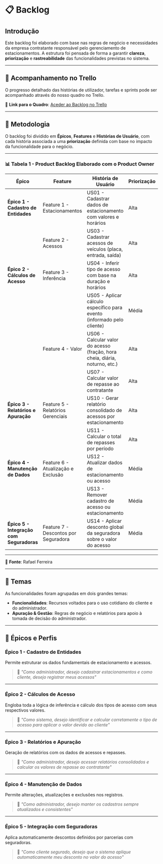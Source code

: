 # 📋 Backlog

## Introdução

Este backlog foi elaborado com base nas regras de negócio e necessidades da empresa contratante responsável pelo gerenciamento de estacionamentos. A estrutura foi pensada de forma a garantir **clareza**, **priorização** e **rastreabilidade** das funcionalidades previstas no sistema.

---

## 📌 Acompanhamento no Trello

O progresso detalhado das histórias de utilizador, tarefas e sprints pode ser acompanhado através do nosso quadro no Trello.

🔗 **Link para o Quadro**: [Aceder ao Backlog no Trello](https://trello.com/invite/b/685c6ad89be57b96ea138d1e/ATTI4331f0c272579c2191c716078a3ff13e526C9E6F/backlog)

---

## 🧭 Metodologia

O backlog foi dividido em **Épicos**, **Features** e **Histórias de Usuário**, com cada história associada a uma **priorização** definida com base no impacto da funcionalidade para o negócio.

---

### 📊 Tabela 1 - Product Backlog Elaborado com o Product Owner

| Épico                        | Feature                        | História de Usuário                                                                 | Priorização |
|-----------------------------|--------------------------------|--------------------------------------------------------------------------------------|-------------|
| **Épico 1 - Cadastro de Entidades** | Feature 1 - Estacionamentos     | US01 - Cadastrar dados de estacionamento com valores e horários                     | Alta        |
|                             | Feature 2 - Acessos            | US03 - Cadastrar acessos de veículos (placa, entrada, saída)                        | Alta        |
| **Épico 2 - Cálculos de Acesso**    | Feature 3 - Inferência           | US04 - Inferir tipo de acesso com base na duração e horários                        | Alta        |
|                             |                                | US05 - Aplicar cálculo específico para evento (informado pelo cliente)              | Média       |
|                             | Feature 4 - Valor              | US06 - Calcular valor do acesso (fração, hora cheia, diária, noturno, etc.)         | Alta        |
|                             |                                | US07 - Calcular valor de repasse ao contratante                                     | Alta        |
| **Épico 3 - Relatórios e Apuração** | Feature 5 - Relatórios Gerenciais | US10 - Gerar relatório consolidado de acessos por estacionamento                   | Alta        |
|                             |                                | US11 - Calcular o total de repasses por período                                     | Alta        |
| **Épico 4 - Manutenção de Dados**  | Feature 6 - Atualização e Exclusão | US12 - Atualizar dados de estacionamento ou acesso                                 | Média       |
|                             |                                | US13 - Remover cadastro de acesso ou estacionamento                                 | Média       |
| **Épico 5 - Integração com Seguradoras** | Feature 7 - Descontos por Seguradora | US14 - Aplicar desconto global da seguradora sobre o valor do acesso          | Média       |

---

📎 **Fonte**: Rafael Ferreira

---

## 🎯 Temas

As funcionalidades foram agrupadas em dois grandes temas:

- **Funcionalidades**: Recursos voltados para o uso cotidiano do cliente e do administrador.  
- **Apuração & Gestão**: Regras de negócio e relatórios para apoio à tomada de decisão do administrador.

---

## 🧱 Épicos e Perfis

### Épico 1 - Cadastro de Entidades

Permite estruturar os dados fundamentais de estacionamento e acessos.

> 💬 _"Como administrador, desejo cadastrar estacionamentos e como cliente, desejo registrar meus acessos"_

---

### Épico 2 - Cálculos de Acesso

Engloba toda a lógica de inferência e cálculo dos tipos de acesso com seus respectivos valores.

> 💬 _"Como sistema, desejo identificar e calcular corretamente o tipo de acesso para aplicar o valor devido ao cliente"_

---

### Épico 3 - Relatórios e Apuração

Geração de relatórios com os dados de acessos e repasses.

> 💬 _"Como administrador, desejo acessar relatórios consolidados e calcular os valores de repasse ao contratante"_

---

### Épico 4 - Manutenção de Dados

Permite alterações, atualizações e exclusões nos registros.

> 💬 _"Como administrador, desejo manter os cadastros sempre atualizados e consistentes"_

---

### Épico 5 - Integração com Seguradoras

Aplica automaticamente descontos definidos por parcerias com seguradoras.

> 💬 _"Como cliente segurado, desejo que o sistema aplique automaticamente meu desconto no valor do acesso"_
